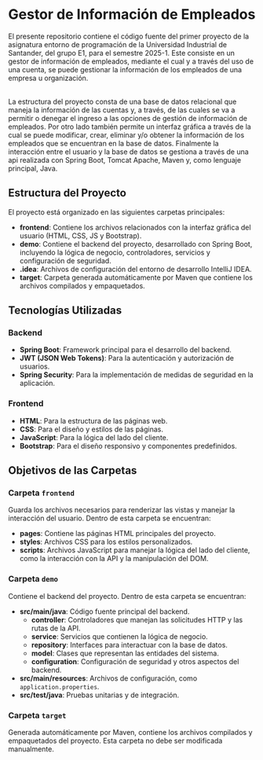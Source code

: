 # Gestor de Información de Empleados 

El presente repositorio contiene el código fuente del primer proyecto de la asignatura entorno de programación de la Universidad Industrial de Santander, del grupo E1, para el semestre 2025-1. Este consiste en un gestor de información de empleados, mediante el cual y a través del uso de una cuenta, se puede gestionar la información de los empleados de una empresa u organización. <br> <br> 

La estructura del proyecto consta de una base de datos relacional que maneja la información de las cuentas y, a través, de las cuales se va a permitir o denegar el ingreso a las opciones de gestión de información de empleados. Por otro lado también permite un interfaz gráfica a través de la cual se puede modificar, crear, eliminar y/o obtener la información de los empleados que se encuentran en la base de datos. Finalmente la interacción entre el usuario y la base de datos se gestiona a través de una api realizada con Spring Boot, Tomcat Apache, Maven y, como lenguaje principal, Java.

## Estructura del Proyecto

El proyecto está organizado en las siguientes carpetas principales:

- **frontend**: Contiene los archivos relacionados con la interfaz gráfica del usuario (HTML, CSS, JS y Bootstrap).
- **demo**: Contiene el backend del proyecto, desarrollado con Spring Boot, incluyendo la lógica de negocio, controladores, servicios y configuración de seguridad.
- **.idea**: Archivos de configuración del entorno de desarrollo IntelliJ IDEA.
- **target**: Carpeta generada automáticamente por Maven que contiene los archivos compilados y empaquetados.

## Tecnologías Utilizadas

### Backend
- **Spring Boot**: Framework principal para el desarrollo del backend.
- **JWT (JSON Web Tokens)**: Para la autenticación y autorización de usuarios.
- **Spring Security**: Para la implementación de medidas de seguridad en la aplicación.

### Frontend
- **HTML**: Para la estructura de las páginas web.
- **CSS**: Para el diseño y estilos de las páginas.
- **JavaScript**: Para la lógica del lado del cliente.
- **Bootstrap**: Para el diseño responsivo y componentes predefinidos.

## Objetivos de las Carpetas

### Carpeta `frontend`
Guarda los archivos necesarios para renderizar las vistas y manejar la interacción del usuario. Dentro de esta carpeta se encuentran:
- **pages**: Contiene las páginas HTML principales del proyecto.
- **styles**: Archivos CSS para los estilos personalizados.
- **scripts**: Archivos JavaScript para manejar la lógica del lado del cliente, como la interacción con la API y la manipulación del DOM.

### Carpeta `demo`
Contiene el backend del proyecto. Dentro de esta carpeta se encuentran:
- **src/main/java**: Código fuente principal del backend.
  - **controller**: Controladores que manejan las solicitudes HTTP y las rutas de la API.
  - **service**: Servicios que contienen la lógica de negocio.
  - **repository**: Interfaces para interactuar con la base de datos.
  - **model**: Clases que representan las entidades del sistema.
  - **configuration**: Configuración de seguridad y otros aspectos del backend.
- **src/main/resources**: Archivos de configuración, como `application.properties`.
- **src/test/java**: Pruebas unitarias y de integración.

### Carpeta `target`
Generada automáticamente por Maven, contiene los archivos compilados y empaquetados del proyecto. Esta carpeta no debe ser modificada manualmente.
